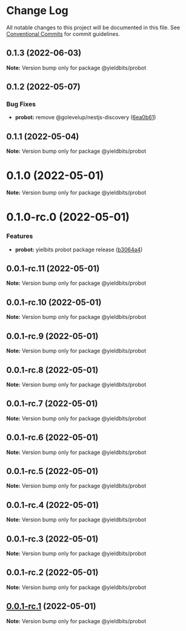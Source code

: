 # Change Log

All notable changes to this project will be documented in this file.
See [Conventional Commits](https://conventionalcommits.org) for commit guidelines.

## 0.1.3 (2022-06-03)

**Note:** Version bump only for package @yieldbits/probot





## 0.1.2 (2022-05-07)


### Bug Fixes

* **probot:** remove @golevelup/nestjs-discovery ([6ea0b61](https://github.com/yieldbits/nestjs/commit/6ea0b61817b27bb5e19e26240e2452e9d7846826))





## 0.1.1 (2022-05-04)

**Note:** Version bump only for package @yieldbits/probot





# 0.1.0 (2022-05-01)

**Note:** Version bump only for package @yieldbits/probot





# 0.1.0-rc.0 (2022-05-01)


### Features

* **probot:** yielbits probot package release ([b3064a4](https://github.com/yieldbits/nestjs/commit/b3064a44d336177d8c226e7df3c357193b1de930))





## 0.0.1-rc.11 (2022-05-01)

**Note:** Version bump only for package @yieldbits/probot





## 0.0.1-rc.10 (2022-05-01)

**Note:** Version bump only for package @yieldbits/probot





## 0.0.1-rc.9 (2022-05-01)

**Note:** Version bump only for package @yieldbits/probot





## 0.0.1-rc.8 (2022-05-01)

**Note:** Version bump only for package @yieldbits/probot





## 0.0.1-rc.7 (2022-05-01)

**Note:** Version bump only for package @yieldbits/probot





## 0.0.1-rc.6 (2022-05-01)

**Note:** Version bump only for package @yieldbits/probot





## 0.0.1-rc.5 (2022-05-01)

**Note:** Version bump only for package @yieldbits/probot





## 0.0.1-rc.4 (2022-05-01)

**Note:** Version bump only for package @yieldbits/probot





## 0.0.1-rc.3 (2022-05-01)

**Note:** Version bump only for package @yieldbits/probot





## 0.0.1-rc.2 (2022-05-01)

**Note:** Version bump only for package @yieldbits/probot





## [0.0.1-rc.1](https://github.com/yieldbits/nestjs/compare/@yieldbits/probot@0.0.1-rc.0...@yieldbits/probot@0.0.1-rc.1) (2022-05-01)

**Note:** Version bump only for package @yieldbits/probot

